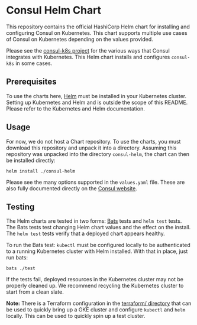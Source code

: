 # Consul Helm Chart

This repository contains the official HashiCorp Helm chart for installing
and configuring Consul on Kubernetes. This chart supports multiple use
cases of Consul on Kubernetes depending on the values provided.

Please see the [consul-k8s project](https://github.com/hashicorp/consul-k8s)
for the various ways that Consul integrates with Kubernetes. This Helm chart
installs and configures `consul-k8s` in some cases.

## Prerequisites

To use the charts here, [Helm](https://helm.sh/) must be installed in your
Kubernetes cluster. Setting up Kubernetes and Helm and is outside the scope
of this README. Please refer to the Kubernetes and Helm documentation.

## Usage

For now, we do not host a Chart repository. To use the charts, you must
download this repository and unpack it into a directory. Assuming this
repository was unpacked into the directory `consul-helm`, the chart can
then be installed directly:

    helm install ./consul-helm

Please see the many options supported in the `values.yaml`
file. These are also fully documented directly on the
[Consul website](https://www.consul.io/docs/).

## Testing

The Helm charts are tested in two forms: [Bats](https://github.com/bats-core/bats-core)
tests and `helm test` tests. The Bats tests test changing Helm chart values and
the effect on the install. The `helm test` tests verify that a deployed chart
appears healthy.

To run the Bats test: `kubectl` must be configured locally to be authenticated
to a running Kubernetes cluster with Helm installed. With that in place,
just run bats:

    bats ./test

If the tests fail, deployed resources in the Kubernetes cluster may not
be properly cleaned up. We recommend recycling the Kubernetes cluster to
start from a clean slate.

**Note:** There is a Terraform configuration in the
[terraform/ directory](https://github.com/hashicorp/consul-k8s/tree/master/terraform)
that can be used to quickly bring up a GKE cluster and configure
`kubectl` and `helm` locally. This can be used to quickly spin up a test
cluster.

